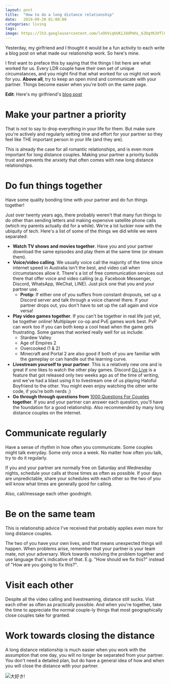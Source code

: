 ```yaml
---
layout: post
title:  "How to do a long distance relationship"
date:   2019-09-20 01:00:00
categories: living
tags:
image: https://lh3.googleusercontent.com/lxOhViqhUKiJddPmhL_6JDqYK3VTlCOWWKciA3aU_YUHUmAAGJd77HGZInl47AV5eojHEG7tVoidufi9lLUNdpn837cu1uJKxfPvue9SEqYCyPawpbKZ6G49DBa2iOD9OoeJhzaTPTw=w1937-h1452-no
---
```


Yesterday, my girlfriend and I thought it would be a fun activity to each write a blog
post on what made our relationship work. So here's mine.

I first want to preface this by saying that the things I list here are what worked for us.
Every LDR couple have their own set of unique circumstances, and you might find that what
worked for us might not work for you. **Above all**, try to keep an open mind and 
communicate with your partner. Things become easier when you're both on the same page.

**Edit**: Here's my girlfriend's [blog post](https://avalonche.github.io/how-to-do-a-long-distance-relationship)

# Make your partner a priority
That is not to say to drop everything in your life for them. But make sure you're actively
and regularly setting time and effort for your partner so they feel like THE important person in your life
(and they are).

This is already the case for all romantic relationships, and is even more important
for long distance couples. Making your partner a priority builds trust and prevents
the anxiety that often comes with new long distance relationships. 

# Do fun things together
Have some quality bonding time with your partner and do fun things together!

Just over twenty years ago, there probably weren't that many fun things to do other than
sending letters and making expensive satellite phone calls (which my parents actually did for a while).
We're a lot luckier now with the ubiquity of tech. Here's a list of some of the things we did
while we were separated:
- **Watch TV shows and movies together**. Have you and your partner download the same episodes and play them
at the same time (or stream them). 
- **Voice/video calling**. We usually voice call the majority of the time since internet speed in Australia
isn't the best, and video call when circumstances allow it. There's a lot of free communication services 
out there that offer voice and video calling (e.g. Facebook Messenger, Discord, WhatsApp, WeChat, LINE). Just pick
one that you and your partner use. 
    - **Protip**: If either one of you suffers from constant dropouts, set up a Discord server and talk 
    through a voice channel there. If your partner drops out, you don't have to set up the call 
    again and vice versa!
- **Play video games together**. If you can't be together in real life just yet, be together online! 
Multiplayer co-op and PvE games work best. PvP can work too if you can both keep a cool head when
the game gets frustrating. Some games that worked really well for us include:
    - Stardew Valley
    - Age of Empires 2
    - Overcooked (1 & 2)
    - Minecraft and Portal 2 are also good if both of you are familiar with the gameplay or can handle 
out the learning curve.
- **Livestream yourself to your partner**. This is a relatively new one and is great if one likes
to watch the other play games. Discord [Go Live](https://support.discordapp.com/hc/en-us/articles/360030714312-Go-Live-FAQ) 
is a feature that got released only two weeks ago as of the time of writing, and we've had a blast
using it to livestream one of us playing Hatoful Boyfriend to the other. You might even enjoy 
watching the other write code, if you're both nerds ;)
- **Go through through questions from** 
[1000 Questions For Couples](https://www.goodreads.com/book/show/13334810-1000-questions-for-couples) **together**. 
If you and your partner can answer each question, you'll have the foundation for a good relationship.
Also recommended by many long distance couples on the internet.

# Communicate regularly
Have a sense of rhythm in how often you communicate. Some couples might talk everyday. Some only
once a week. No matter how often you talk, try to do it regularly.

If you and your partner are normally free on Saturday and Wednesday nights, schedule your calls 
at those times as often as possible. If your days are unpredictable, share your schedules with each other so
the two of you will know what times are generally good for calling. 

Also, call/message each other goodnight.

# Be on the same team
This is relationship advice I've received that probably applies even more for long distance couples.

The two of you have your own lives, and that means unexpected things will happen. When problems arise, remember that
your partner is your team mate, not your adversary. Work towards resolving the problem together and use language
that's indicative of that. E.g. "How should we fix this?" instead of "How are you going to fix this?". 

# Visit each other
Despite all the video calling and livestreaming, distance still sucks. Visit each other as often as practically possible. 
And when you're together, take the time to appreciate the normal couple-ly things that most geographically close
couples take for granted.

# Work towards closing the distance
A long distance relationship is much easier when you work with the assumption that one day, you will no
longer be separated from your partner. You don't need a detailed plan, but do have a general idea of how and 
when you will close the distance with your partner.

![大好き!][daisuki]

[daisuki]: https://lh3.googleusercontent.com/KN6qbmz5dGxFTlNHd4k2Q06sHaBT7aQbWdkDMO-gye29nLoN3QCm2K0MLvtvCFbh7YhBlVUy5kVzCITpW_Ko-W8s6LRAI_39zsw_TtqIT-UcaeVL9WWwrxp1QJWsRxmgNDaK8ErwaRA=w2727-h3227-no

